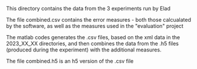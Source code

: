 This directory contains the data from the 3 experiments run by Elad

The file combined.csv contains the error measures - both those calcualated by the software, as well as the measures used in the "evaluation" project

The matlab codes generates the .csv files, based on the xml data in the 2023_XX_XX directories, and then combines the data from the .h5 files (produced during the experiment) with the additional measures.

The file combined.h5 is an h5 version of the .csv file
